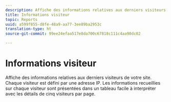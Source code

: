 ```yaml
---
description: Affiche des informations relatives aux derniers visiteurs de votre site. Chaque visiteur est défini par une adresse IP. Les informations recueillies sur chaque visiteur sont présentées dans un tableau facile à interpréter avec les détails de cinq visiteurs par page.
title: Informations visiteur
topic: Reports
uuid: a599f855-d8fe-48a9-aa77-3ee89ba2953c
translation-type: ht
source-git-commit: 99ee24efaa517e8da700c67818c111c4aa90dc02

---
```



# Informations visiteur

Affiche des informations relatives aux derniers visiteurs de votre site. Chaque visiteur est défini par une adresse IP. Les informations recueillies sur chaque visiteur sont présentées dans un tableau facile à interpréter avec les détails de cinq visiteurs par page.

